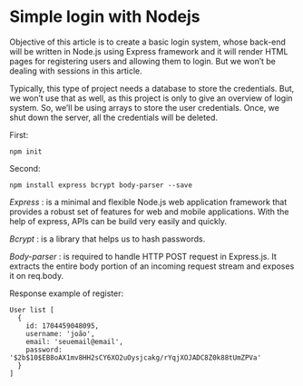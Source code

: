 # Simple login with Nodejs

Objective of this article is to create a basic login system, whose back-end will be written in Node.js using Express framework and it will render HTML pages for registering users and allowing them to login. But we won’t be dealing with sessions in this article.

Typically, this type of project needs a database to store the credentials. But, we won’t use that as well, as this project is only to give an overview of login system. So, we’ll be using arrays to store the user credentials. Once, we shut down the server, all the credentials will be deleted.

First:

```
npm init
```

Second:

```
npm install express bcrypt body-parser --save
```

_Express_ : is a minimal and flexible Node.js web application framework that provides a robust set of features for web and mobile applications. With the help of express, APIs can be build very easily and quickly.

_Bcrypt_ : is a library that helps us to hash passwords.

_Body-parser_ : is required to handle HTTP POST request in Express.js. It extracts the entire body portion of an incoming request stream and exposes it on req.body.

Response example of register:

```
User list [
  {
    id: 1704459048095,
    username: 'joão',
    email: 'seuemail@email',
    password: '$2b$10$EB8oAX1mv8HH2sCY6XO2uOysjcakg/rYqjXOJADC8Z0k88tUmZPVa'
  }
]
```
